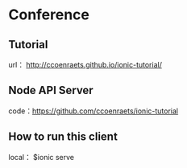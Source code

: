 # Conference

## Tutorial
url： http://ccoenraets.github.io/ionic-tutorial/


## Node API Server
code：https://github.com/ccoenraets/ionic-tutorial


## How to run this client
local： $ionic serve